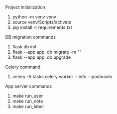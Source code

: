 Project initialization
1. python -m venv venv
2. source venv/Scripts/activate
3. pip install -r requirements.txt


DB migration commands
1. flask db init
2. flask --app app:<app-instance> db migrate -m "<message>"
3. flask --app app:<app-instance> db upgrade

Celery command
1. celery -A tasks.celery worker -l info --pool=solo

App server commands
1. make run_user
2. make run_note
3. make run_label